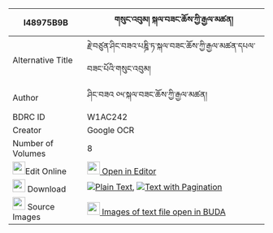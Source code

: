 |I48975B9B|གསུང་འབུམ། སྐལ་བཟང་ཆོས་ཀྱི་རྒྱལ་མཚན། 
| --- | --- 
|Alternative Title |རྗེ་བཙུན་ཤིང་བཟའ་པཎྜི་ཏ་སྐལ་བཟང་ཆོས་ཀྱི་རྒྱལ་མཚན་དཔལ་བཟང་པོའི་གསུང་འབུམ།
|Author| ཤིང་བཟའ ༠༥་སྐལ་བཟང་ཆོས་ཀྱི་རྒྱལ་མཚན།
|BDRC ID | W1AC242
|Creator | Google OCR
|Number of Volumes| 8
|<img width="25" src="https://img.icons8.com/color/25/000000/edit-property.png">Edit Online| [<img width="25" src="https://avatars.githubusercontent.com/u/45091458?s=200&v=4"> Open in Editor](http://editor.openpecha.org/I48975B9B)
|<img width="25" src="https://img.icons8.com/fluent/48/000000/download-2.png"/>  Download | [![](https://img.icons8.com/color/20/000000/txt.png)Plain Text](https://github.com/Openpecha/I48975B9B/releases/download/v2/sungbum_kalzang_cho_kyi_gyalts_plain_I48975B9B.zip), [![](https://img.icons8.com/color/20/000000/txt.png)Text with Pagination](https://github.com/Openpecha/I48975B9B/releases/download/v2/sungbum_kalzang_cho_kyi_gyalts_pages_I48975B9B.zip)
|<img width="25" src="https://img.icons8.com/plasticine/100/000000/pictures-folder.png"/>  Source Images | [<img width="25" src="https://library.bdrc.io/icons/BUDA-small.svg"> Images of text file open in BUDA](https://library.bdrc.io/show/bdr:W1AC242)